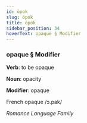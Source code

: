```yaml
---
id: öpok
slug: öpok
title: öpok
sidebar_position: 34
hoverText: opaque § Modifier
---
```


### opaque § Modifier

**Verb**: to be opaque

**Noun**: opacity

**Modifier**: opaque

French opaque /ɔ.pak/

*Romance Language Family*